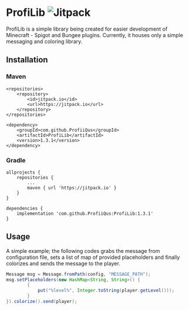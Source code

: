 # ProfiLib ![Jitpack](https://jitpack.io/v/ProfiiQus/ProfiLib.svg)

ProfiLib is a simple library being created for easier development of Minecraft - Spigot and Bungee plugins. Currently, it houses only a simple messaging and coloring library.

## Installation

### Maven
```
<repositories>
	<repository>
		<id>jitpack.io</id>
		<url>https://jitpack.io</url>
	</repository>
</repositories>
```
```
<dependency>
    <groupId>com.github.ProfiiQus</groupId>
	<artifactId>ProfiLib</artifactId>
	<version>1.3.1</version>
</dependency>
```
### Gradle
```
allprojects {
	repositories {
		...
		maven { url 'https://jitpack.io' }
	}
}
```
```
dependencies {
	implementation 'com.github.ProfiiQus:ProfiLib:1.3.1'
}
```

## Usage

A simple example; the following codes grabs the message from configuration file, sets a list of map of provided placeholders and finally colorizes and sends the message to the player.
```java
Message msg = Message.fromPath(config, "MESSAGE_PATH");
msg.setPlaceholders(new HashMap<String, String>() {
        {
            put("%level%", Integer.toString(player.getLevel()));
        }
}).colorize().send(player);
```